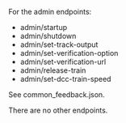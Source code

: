 For the admin endpoints:
- admin/startup
- admin/shutdown
- admin/set-track-output
- admin/set-verification-option
- admin/set-verification-url
- admin/release-train
- admin/set-dcc-train-speed

See common_feedback.json.

There are no other endpoints.